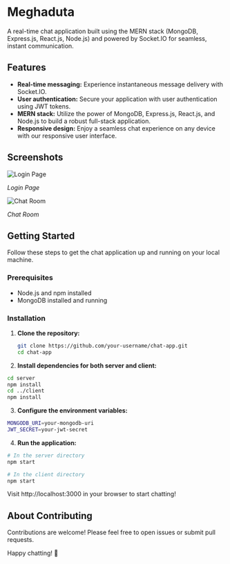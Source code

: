 # Meghaduta
A real-time chat application built using the MERN stack (MongoDB, Express.js, React.js, Node.js) and powered by Socket.IO for seamless, instant communication.

## Features

- **Real-time messaging:** Experience instantaneous message delivery with Socket.IO.
- **User authentication:** Secure your application with user authentication using JWT tokens.
- **MERN stack:** Utilize the power of MongoDB, Express.js, React.js, and Node.js to build a robust full-stack application.
- **Responsive design:** Enjoy a seamless chat experience on any device with our responsive user interface.

## Screenshots

![Login Page](https://github.com/Arun9739/Meghaduta-Frontend/assets/84305637/7b1667c6-ecc5-4502-a596-f9fe27863872)

*Login Page*

![Chat Room](https://github.com/Arun9739/Meghaduta-Frontend/assets/84305637/aa8ff59c-e661-4c33-ad51-59c3c90c9de5)

*Chat Room*

## Getting Started

Follow these steps to get the chat application up and running on your local machine.

### Prerequisites

- Node.js and npm installed
- MongoDB installed and running

### Installation

1. **Clone the repository:**
   ```bash
   git clone https://github.com/your-username/chat-app.git
   cd chat-app
   ```
2.  **Install dependencies for both server and client:**
   ```bash
   cd server
   npm install
   cd ../client
   npm install
   ```
3.  **Configure the environment variables:**
   ```bash
   MONGODB_URI=your-mongodb-uri
   JWT_SECRET=your-jwt-secret
   ```
4.  **Run the application:**
   ```bash
   # In the server directory
   npm start

   # In the client directory
   npm start
   ```
Visit http://localhost:3000 in your browser to start chatting!

## About Contributing

Contributions are welcome! Please feel free to open issues or submit pull requests.

Happy chatting! 🚀
